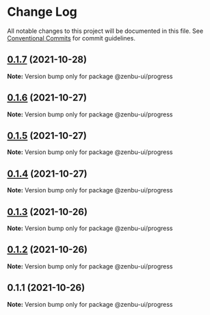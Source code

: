 # Change Log

All notable changes to this project will be documented in this file.
See [Conventional Commits](https://conventionalcommits.org) for commit guidelines.

## [0.1.7](https://github.com/KodepandaID/zenbu-ui/compare/@zenbu-ui/progress@0.1.6...@zenbu-ui/progress@0.1.7) (2021-10-28)

**Note:** Version bump only for package @zenbu-ui/progress





## [0.1.6](https://github.com/KodepandaID/zenbu-ui/compare/@zenbu-ui/progress@0.1.5...@zenbu-ui/progress@0.1.6) (2021-10-27)

**Note:** Version bump only for package @zenbu-ui/progress





## [0.1.5](https://github.com/KodepandaID/zenbu-ui/compare/@zenbu-ui/progress@0.1.4...@zenbu-ui/progress@0.1.5) (2021-10-27)

**Note:** Version bump only for package @zenbu-ui/progress





## [0.1.4](https://github.com/KodepandaID/zenbu-ui/compare/@zenbu-ui/progress@0.1.3...@zenbu-ui/progress@0.1.4) (2021-10-27)

**Note:** Version bump only for package @zenbu-ui/progress





## [0.1.3](https://github.com/KodepandaID/zenbu-ui/compare/@zenbu-ui/progress@0.1.2...@zenbu-ui/progress@0.1.3) (2021-10-26)

**Note:** Version bump only for package @zenbu-ui/progress





## [0.1.2](https://github.com/KodepandaID/zenbu-ui/compare/@zenbu-ui/progress@0.1.1...@zenbu-ui/progress@0.1.2) (2021-10-26)

**Note:** Version bump only for package @zenbu-ui/progress





## 0.1.1 (2021-10-26)

**Note:** Version bump only for package @zenbu-ui/progress
